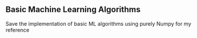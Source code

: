 ## Basic Machine Learning Algorithms
Save the implementation of basic ML algorithms using purely Numpy for my reference
